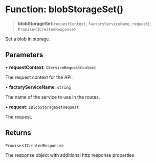 # Function: blobStorageSet()

> **blobStorageSet**(`requestContext`, `factoryServiceName`, `request`): `Promise`\<`ICreatedResponse`\>

Set a blob in storage.

## Parameters

• **requestContext**: `IServiceRequestContext`

The request context for the API.

• **factoryServiceName**: `string`

The name of the service to use in the routes.

• **request**: `IBlobStorageSetRequest`

The request.

## Returns

`Promise`\<`ICreatedResponse`\>

The response object with additional http response properties.
